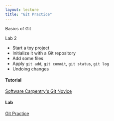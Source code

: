 ```yaml
---
layout: lecture
title: "Git Practice"
---
```


<p class="message">
  Basics of Git
</p>


Lab 2

- Start a toy project
- Initialize it with a Git repository
- Add some files
- Apply `git add`, `git commit`, `git status`, `git log`
- Undoing changes


<h4>
	<span class="fa fa-code fa-lg main-list-item-icon"></span>
	Tutorial
</h4>

<a href="http://swcarpentry.github.io/git-novice/" target="_blank">Software Carpentry's Git Novice</a>


<h4>
	<span class="fa fa-flask fa-lg main-list-item-icon"></span>
	Lab
</h4>
<a href="https://github.com/gastonstat/stat259/tree/gh-pages/tutorials/command-line.md" target="_blank">Git Practice</a>

